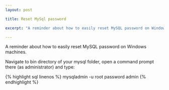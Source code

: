 ```yaml
---
layout: post

title: Reset MySql password

excerpt: "A reminder about how to easily reset MySQL password on Windows machines."

---
```

A reminder about how to easily reset MySQL password on Windows machines.

Navigate to bin directory of your mysql folder, open a command prompt there (as administrator) and type:

{% highlight sql linenos %}
mysqladmin -u root password admin
{% endhighlight %}